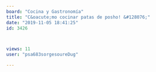 ```yaml
---
board: "Cocina y Gastronomía"
title: "C&oacute;mo cocinar patas de posho! &#128076;"
date: "2019-11-05 18:41:25"
id: 3426



views: 11
user: "psa683sorgesoureDug"

---
```

